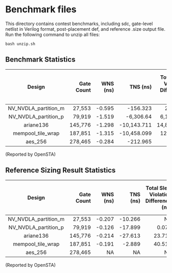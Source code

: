 # Benchmark files
This directory contains contest benchmarks, including sdc, gate-level netlist in Verilog format, post-placement def, and reference .size output file. Run the following command to unzip all files:
```
bash unzip.sh
```
## Benchmark Statistics
|        Design        |   Gate Count   |    WNS (ns)   |    TNS (ns)   |Total Slew Violation Difference (ns)|Total Load Capacitance Violation Difference (fF)| Total Leakage (uW)|
|:--------------------:|---------------:|--------------:|--------------:|--------------:|--------------:|--------------:|
| NV_NVDLA_partition_m | 27,553| -0.595|    -156.323|   258.761|    256|      1.672|
| NV_NVDLA_partition_p | 79,919| -1.519|   -6,306.64| 6,125.512|  5,292|      5.539|
| ariane136            |145,776| -1.298| -10,143.711|14,843.895| 15,463| 17,539.095|
| mempool_tile_wrap    |187,851| -1.315| -10,458.099|12,069.07 | 10,779|  2,590.189|
| aes_256              |278,465| -0.284|    -212.965|    942.81|  1,300|     16.771|

(Reported by OpenSTA)

## Reference Sizing Result Statistics
|        Design        |   Gate Count   |    WNS (ns)   |    TNS (ns)   |Total Slew Violation Difference (ns)|Total Load Capacitance Violation Difference (fF)| Total Leakage (uW)| Runtime (s) |
|:--------------------:|---------------:|--------------:|--------------:|--------------:|--------------:|--------------:|--------------:|
| NV_NVDLA_partition_m | 27,553| -0.207|  -10.266|    NA|    NA|     2.693| 11|
| NV_NVDLA_partition_p | 79,919| -0.126|  -17.899| 0.074|    NA|     6.635|254|
| ariane136            |145,776| -0.214|  -27.613|23.713|    NA|17,545.15 |573|
| mempool_tile_wrap    |187,851| -0.191|   -2.889|40.511|    41| 2,594.179|489|
| aes_256              |278,465|     NA|       NA|    NA|    NA|    16.918|501|

(Reported by OpenSTA)

